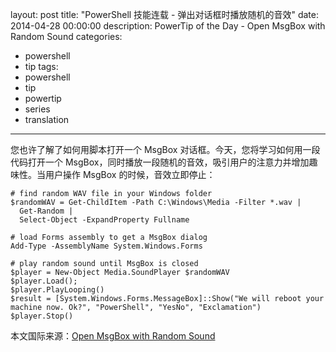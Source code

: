 layout: post
title: "PowerShell 技能连载 - 弹出对话框时播放随机的音效"
date: 2014-04-28 00:00:00
description: PowerTip of the Day - Open MsgBox with Random Sound
categories:
- powershell
- tip
tags:
- powershell
- tip
- powertip
- series
- translation
---
您也许了解了如何用脚本打开一个 MsgBox 对话框。今天，您将学习如何用一段代码打开一个 MsgBox，同时播放一段随机的音效，吸引用户的注意力并增加趣味性。当用户操作 MsgBox 的时候，音效立即停止：

    # find random WAV file in your Windows folder
    $randomWAV = Get-ChildItem -Path C:\Windows\Media -Filter *.wav | 
      Get-Random |
      Select-Object -ExpandProperty Fullname
    
    # load Forms assembly to get a MsgBox dialog
    Add-Type -AssemblyName System.Windows.Forms
    
    # play random sound until MsgBox is closed
    $player = New-Object Media.SoundPlayer $randomWAV
    $player.Load();
    $player.PlayLooping()
    $result = [System.Windows.Forms.MessageBox]::Show("We will reboot your machine now. Ok?", "PowerShell", "YesNo", "Exclamation")
    $player.Stop()

<!--more-->
本文国际来源：[Open MsgBox with Random Sound](http://community.idera.com/powershell/powertips/b/tips/posts/open-msgbox-with-random-sound)
